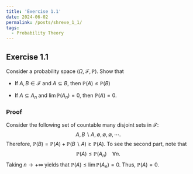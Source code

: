 ```yaml
---
title: 'Exercise 1.1'
date: 2024-06-02
permalink: /posts/shreve_1_1/
tags:
  - Probability Theory
---
```


<h2 id="exercise-1.1">Exercise 1.1</h2>
<p>Consider a probability space <span
class="math inline">(<em>Ω</em>, ℱ, ℙ)</span>. Show that</p>
<ul>
<li><p>If <span class="math inline"><em>A</em>, <em>B</em> ∈ ℱ</span>
and <span class="math inline"><em>A</em> ⊆ <em>B</em></span>, then <span
class="math inline">ℙ(<em>A</em>) ≤ ℙ(<em>B</em>)</span></p></li>
<li><p>If <span
class="math inline"><em>A</em> ⊆ <em>A</em><sub><em>n</em></sub></span>
and <span
class="math inline">lim ℙ(<em>A</em><sub><em>n</em></sub>) = 0</span>,
then <span class="math inline">ℙ(<em>A</em>) = 0</span>.</p></li>
</ul>
<h3 class="unnumbered" id="proof">Proof</h3>
<p>Consider the following set of countable many disjoint sets in <span
class="math inline">ℱ</span>: <span
class="math display"><em>A</em>, <em>B</em> ∖ <em>A</em>, ∅, ∅, ∅, ⋯.</span>
Therefore, <span
class="math inline">ℙ(<em>B</em>) = ℙ(<em>A</em>) + ℙ(<em>B</em> ∖ <em>A</em>) ≥ ℙ(<em>A</em>)</span>.
To see the second part, note that <span
class="math display">ℙ(<em>A</em>) ≤ ℙ(<em>A</em><sub><em>n</em></sub>)  ∀<em>n</em>.</span>
Taking <span class="math inline"><em>n</em> → +∞</span> yields that
<span
class="math inline">ℙ(<em>A</em>) ≤ lim ℙ(<em>A</em><sub><em>n</em></sub>) = 0</span>.
Thus, <span class="math inline">ℙ(<em>A</em>) = 0</span>.</p>

